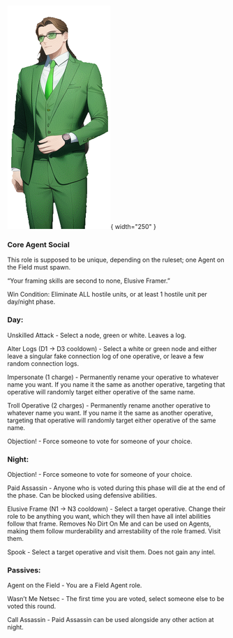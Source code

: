 ![elusiveframer.png](Images/elusiveframer.png){ width="250" }

### **Core Agent Social**

This role is supposed to be unique, depending on the ruleset; one Agent on the Field must spawn.

“Your framing skills are second to none, Elusive Framer.”

Win Condition: Eliminate ALL hostile units, or at least 1 hostile unit per day/night phase.

### **Day:**

Unskilled Attack - Select a node, green or white. Leaves a log.

Alter Logs (D1 -> D3 cooldown) - Select a white or green node and either leave a singular fake connection log of one operative, or leave a few random connection logs.

Impersonate (1 charge) - Permanently rename your operative to whatever name you want. If you name it the same as another operative, targeting that operative will randomly target either operative of the same name.

Troll Operative (2 charges) - Permanently rename another operative to whatever name you want. If you name it the same as another operative, targeting that operative will randomly target either operative of the same name.

Objection! - Force someone to vote for someone of your choice.

### **Night:**

Objection! - Force someone to vote for someone of your choice.

Paid Assassin - Anyone who is voted during this phase will die at the end of the phase. Can be blocked using defensive abilities.

Elusive Frame (N1 -> N3 cooldown) - Select a target operative. Change their role to be anything you want, which they will then have all intel abilities follow that frame. Removes No Dirt On Me and can be used on Agents, making them follow murderability and arrestability of the role framed. Visit them.

Spook - Select a target operative and visit them. Does not gain any intel.

### **Passives:**

Agent on the Field - You are a Field Agent role.

Wasn’t Me Netsec - The first time you are voted, select someone else to be voted this round.

Call Assassin - Paid Assassin can be used alongside any other action at night.